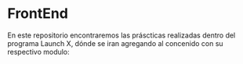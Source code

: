 # FrontEnd

En este repositorio encontraremos las práscticas realizadas dentro del programa Launch X, dónde se iran agregando al concenido con su respectivo modulo:

